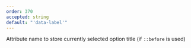 ```yaml
---
order: 370
accepted: string
default: "'data-label'"
---
```

Attribute name to store currently selected option title (if `::before` is used)
